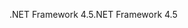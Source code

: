 <span data-ttu-id="c01bf-101">.NET Framework 4.5</span><span class="sxs-lookup"><span data-stu-id="c01bf-101">.NET Framework 4.5</span></span>